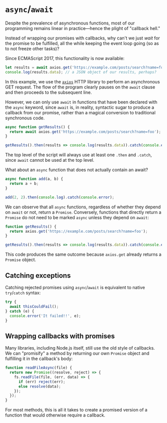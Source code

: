 # `async`/`await`

Despite the prevalence of asynchronous functions, most of our programming
remains linear in practice&mdash;hence the plight of "callback hell."

Instead of wrapping our promises with callbacks, why can't we just *wait* for
the promise to be fulfilled, all the while keeping the event loop going (so as
to not freeze other tasks)?

Since ECMAScript 2017, this functionality is now available:

```js
let results = await axios.get('https://example.com/posts/search?name=foo');
console.log(results.data); // a JSON object of our results, perhaps?
```

In this example, we use the [`axios`](https://www.npmjs.com/package/axios)
HTTP library to perform an asynchronous GET request. The flow of the program
clearly pauses on the `await` clause and then proceeds to the subsequent line.

However, we can only use `await` in functions that have been declared with
the `async` keyword, since `await` is, in reality, syntactic sugar to produce
a callback from our promise, rather than a magical conversion to traditional 
synchronous code.

```js
async function getResults() {
  return await axios.get('https://example.com/posts/search?name=foo');
}

getResults().then(results => console.log(results.data)).catch(console.error);
```

The top level of the script will always use at least one `.then` and `.catch`, since `await` cannot be used at the top level.

What about an `async` function that does not actually contain an await?

```js
async function add(a, b) {
  return a + b;
}

add(2, 2).then(console.log).catch(console.error);
```

We can observe that all `async` functions, regardless of whether they
depend on `await` or not, return a `Promise`. Conversely, functions
that directly return a `Promise` do not need to be marked `async` unless they
depend on `await`:

```js
function getResults() {
  return axios.get('https://example.com/posts/search?name=foo');
}

getResults().then(results => console.log(results.data)).catch(console.error);
```

This code produces the same outcome because `axios.get` already returns a `Promise` object.

## Catching exceptions

Catching rejected promises using `async`/`await` is equivalent to native
`try`/`catch` syntax:

```js
try {
  await thisCouldFail();
} catch (e) {
  console.error('It failed!!', e);
}
```

## Wrapping callbacks with promises

Many libraries, including Node.js itself, still use the old style of callbacks.
We can "promisify" a method by returning our own `Promise` object and fulfilling
it in the callback's body:

```js
function readFileAsync(file) {
  return new Promise((resolve, reject) => {
    fs.readFile(file, (err, data) => {
      if (err) reject(err);
      else resolve(data);
    });
  });
}
```

For most methods, this is all it takes to create a promised version of a
function that would otherwise require a callback.
